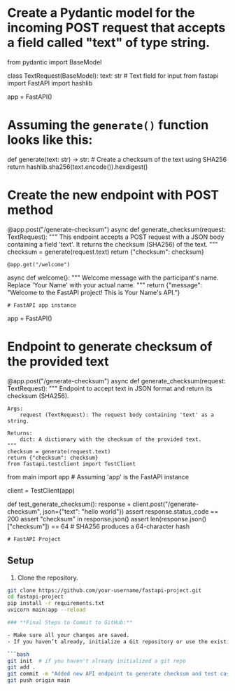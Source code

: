 # Create a Pydantic model for the incoming POST request that accepts a field called "text" of type string.
from pydantic import BaseModel

class TextRequest(BaseModel):
    text: str  # Text field for input
    from fastapi import FastAPI
import hashlib

app = FastAPI()

# Assuming the `generate()` function looks like this:
def generate(text: str) -> str:
    # Create a checksum of the text using SHA256
    return hashlib.sha256(text.encode()).hexdigest()

# Create the new endpoint with POST method
@app.post("/generate-checksum")
async def generate_checksum(request: TextRequest):
    """
    This endpoint accepts a POST request with a JSON body containing a field 'text'.
    It returns the checksum (SHA256) of the text.
    """
    checksum = generate(request.text)
    return {"checksum": checksum}

    @app.get("/welcome")
async def welcome():
    """
    Welcome message with the participant's name.
    Replace 'Your Name' with your actual name.
    """
    return {"message": "Welcome to the FastAPI project! This is Your Name's API."}

    # FastAPI app instance
app = FastAPI()

# Endpoint to generate checksum of the provided text
@app.post("/generate-checksum")
async def generate_checksum(request: TextRequest):
    """
    Endpoint to accept text in JSON format and return its checksum (SHA256).
    
    Args:
        request (TextRequest): The request body containing 'text' as a string.
    
    Returns:
        dict: A dictionary with the checksum of the provided text.
    """
    checksum = generate(request.text)
    return {"checksum": checksum}
    from fastapi.testclient import TestClient
from main import app  # Assuming 'app' is the FastAPI instance

client = TestClient(app)

def test_generate_checksum():
    response = client.post("/generate-checksum", json={"text": "hello world"})
    assert response.status_code == 200
    assert "checksum" in response.json()
    assert len(response.json()["checksum"]) == 64  # SHA256 produces a 64-character hash

    # FastAPI Project

## Setup

1. Clone the repository.

```bash
git clone https://github.com/your-username/fastapi-project.git
cd fastapi-project
pip install -r requirements.txt
uvicorn main:app --reload

### **Final Steps to Commit to GitHub:**

- Make sure all your changes are saved.
- If you haven’t already, initialize a Git repository or use the existing one.

```bash
git init  # if you haven't already initialized a git repo
git add .
git commit -m "Added new API endpoint to generate checksum and test cases"
git push origin main
